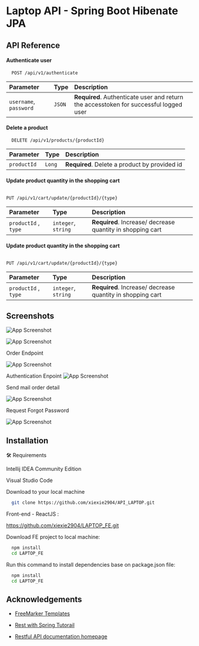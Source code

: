 
# Laptop API - Spring Boot Hibenate JPA




## API Reference

#### Authenticate user

```http
  POST /api/v1/authenticate

```

| Parameter | Type     | Description                |
| :-------- | :------- | :------------------------- |
| `username`, `password` | `JSON` | **Required**. Authenticate user and return the accesstoken for successful logged user |

#### Delete a product

```http
  DELETE /api/v1/products/{productId}
```

| Parameter | Type     | Description                       |
| :-------- | :------- | :-------------------------------- |
| `productId`      | `Long` | **Required**. Delete a product by provided id |


#### Update product quantity in the shopping cart

```http
  
PUT /api/v1/cart/update/{productId}/{type}

```

| Parameter | Type     | Description                       |
| :-------- | :------- | :-------------------------------- |
| `productId` ,   `type`   | `integer`,  `string` | **Required**. Increase/ decrease  quantity in shopping cart |



#### Update product quantity in the shopping cart

```http
  
PUT /api/v1/cart/update/{productId}/{type}

```

| Parameter | Type     | Description                       |
| :-------- | :------- | :-------------------------------- |
| `productId` ,   `type`   | `integer`,  `string` | **Required**. Increase/ decrease  quantity in shopping cart |





## Screenshots

![App Screenshot](https://i.ibb.co/Kx7FJkR/2c3b2b55-c65a-4452-af13-53f4136763eb.png)


![App Screenshot](https://i.ibb.co/PFqrfJ9/cb94848b-40f4-49d0-aa98-5459069388ed.png)


Order Endpoint

![App Screenshot](https://i.ibb.co/BLdJrWf/b8e5361b-b1aa-4ed3-b088-27ff113d3f11.png)


Authentication Enpoint
![App Screenshot](https://i.ibb.co/Lk5Wk4C/authen.png)

Send mail order detail

![App Screenshot](https://i.ibb.co/93Y9p6T/order.jpg)


Request Forgot Password 

![App Screenshot](https://i.ibb.co/b6JrrDZ/forgotpass.png)






## Installation

🛠️ Requirements

Intellij IDEA Community Edition
 
Visual Studio Code


Download to your local machine

```bash
  git clone https://github.com/xiexie2904/API_LAPTOP.git
```
    

Front-end - ReactJS : 

https://github.com/xiexie2904/LAPTOP_FE.git

Download FE project to local machine: 
```bash
  npm install
  cd LAPTOP_FE
```

Run this command to install dependencies base on package.json file: 

```bash
  npm install
  cd LAPTOP_FE
```




## Acknowledgements

 - [FreeMarker Templates](https://www.javainuse.com/spring/spring-boot-freemarker-hello-world)

 - [Rest with Spring Tutorail](https://www.baeldung.com/rest-with-spring-series)
 - [Restful API documentation homepage](https://spring.io/guides/tutorials/rest/)


